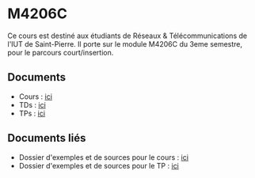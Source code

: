 # M4206C #

Ce cours est destiné aux étudiants de Réseaux & Télécommunications de l'IUT de
Saint-Pierre. Il porte sur le module M4206C du 3eme semestre, pour le parcours
court/insertion.

## Documents ##

- Cours : [ici](M4206C-CM-2018.pdf)
- TDs :   [ici](M4206C-TD-2018.pdf)
- TPs :   [ici](M4206C-TP-2018.pdf)

## Documents liés ##

- Dossier d'exemples et de sources pour le cours : [ici](CM-sources)
- Dossier d'exemples et de sources pour le TP : [ici](TP-sources)
